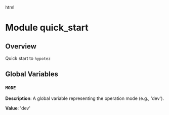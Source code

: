 html
<h1>Module quick_start</h1>

<h2>Overview</h2>
<p>Quick start to <code>hypotez</code></p>

<h2>Global Variables</h2>

<h3><code>MODE</code></h3>

<p><strong>Description</strong>:  A global variable representing the operation mode (e.g., 'dev').</p>
<p><strong>Value</strong>: 'dev'</p>